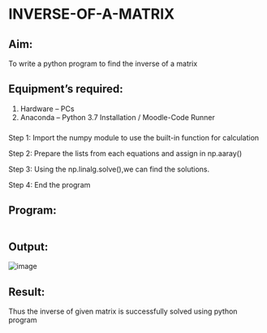 # INVERSE-OF-A-MATRIX
## Aim:
To write a python program to find the inverse of a matrix
## Equipment’s required:
1. 	Hardware – PCs
2. 	Anaconda – Python 3.7 Installation / Moodle-Code Runner
###
Step 1:
Import the numpy module to use the built-in function for calculation

Step 2:
Prepare the lists from each equations and assign in np.aaray()

Step 3:
Using the np.linalg.solve(),we can find the solutions.

Step 4:
End the program
## Program:
```

```

## Output:
![image](https://github.com/Manikandanrag/INVERSE-OF-A-MATRIX/assets/138849491/7eaab387-0756-4d7f-885a-8aacadbdbb04)
## Result:
Thus the inverse of given matrix is successfully solved using python program

